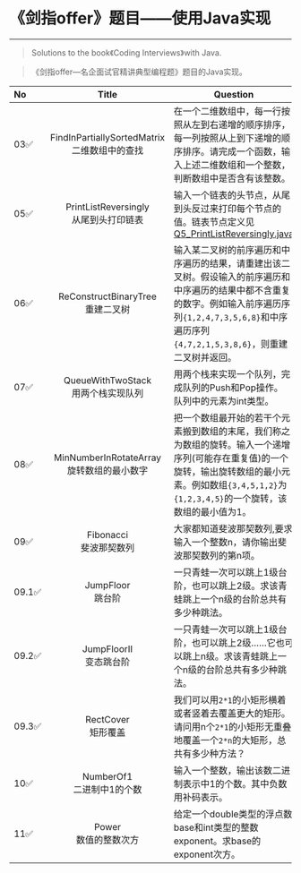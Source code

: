 # 《剑指offer》题目——使用Java实现
***
> Solutions to the book《Coding Interviews》with Java.

>《剑指offer—名企面试官精讲典型编程题》题目的Java实现。

| No | Title | Question | Solution |
|:--------|:--------:|--------|--------|
|03:white_check_mark:|FindInPartiallySortedMatrix<br>二维数组中的查找|在一个二维数组中，每一行按照从左到右递增的顺序排序，每一列按照从上到下递增的顺序排序。请完成一个函数，输入上述二维数组和一个整数，判断数组中是否含有该整数。|[Q3_FindMatrix.java](Q3_FindMatrix.java)|
|05:white_check_mark:|PrintListReversingly<br>从尾到头打印链表|输入一个链表的头节点，从尾到头反过来打印每个节点的值。链表节点定义见[Q5_PrintListReversingly.java](Q5_PrintListReversingly.java)|[Q5_PrintListReversingly.java](Q5_PrintListReversingly.java)|
|06:white_check_mark:|ReConstructBinaryTree<br>重建二叉树|输入某二叉树的前序遍历和中序遍历的结果，请重建出该二叉树。假设输入的前序遍历和中序遍历的结果中都不含重复的数字。例如输入前序遍历序列`{1,2,4,7,3,5,6,8}`和中序遍历序列`{4,7,2,1,5,3,8,6}`，则重建二叉树并返回。|[Q6_ReConstructBinaryTree.java](Q6_ReConstructBinaryTree.java)|
|07:white_check_mark:|QueueWithTwoStack<br>用两个栈实现队列|用两个栈来实现一个队列，完成队列的Push和Pop操作。 队列中的元素为int类型。|[Q7_QueueWithTwoStack.java](Q7_QueueWithTwoStack.java)|
|08:white_check_mark:|MinNumberInRotateArray<br>旋转数组的最小数字|把一个数组最开始的若干个元素搬到数组的末尾，我们称之为数组的旋转。输入一个递增序列(可能存在重复值)的一个旋转，输出旋转数组的最小元素。例如数组`{3,4,5,1,2}`为`{1,2,3,4,5}`的一个旋转，该数组的最小值为1。|[Q8_MinNumberInRotateArray.java](Q8_MinNumberInRotateArray.java)|
|09:white_check_mark:|Fibonacci<br>斐波那契数列|大家都知道斐波那契数列,要求输入一个整数n，请你输出斐波那契数列的第n项。|[Q9_Fibonacci.java](Q9_Fibonacci.java)|
|09.1:white_check_mark:|JumpFloor<br>跳台阶|一只青蛙一次可以跳上1级台阶，也可以跳上2级。求该青蛙跳上一个n级的台阶总共有多少种跳法。|[Q9.1_JumpFloor.java](Q9.1_JumpFloor.java)|
|09.2:white_check_mark:|JumpFloorII<br>变态跳台阶|一只青蛙一次可以跳上1级台阶，也可以跳上2级……它也可以跳上n级。求该青蛙跳上一个n级的台阶总共有多少种跳法。|[Q9.2_JumpFloorII.java](Q9.2_JumpFloorII.java)|
|09.3:white_check_mark:|RectCover<br>矩形覆盖|我们可以用`2*1`的小矩形横着或者竖着去覆盖更大的矩形。请问用n个`2*1`的小矩形无重叠地覆盖一个`2*n`的大矩形，总共有多少种方法？|[Q9.3_RectCover.java](Q9.3_RectCover.java)|
|10:white_check_mark:|NumberOf1<br>二进制中1的个数|输入一个整数，输出该数二进制表示中1的个数。其中负数用补码表示。|[Q10_NumberOf1.java](Q10_NumberOf1.java)|
|11:white_check_mark:|Power<br>数值的整数次方|给定一个double类型的浮点数base和int类型的整数exponent。求base的exponent次方。|[Q11_Power.java](Q11_Power.java)|
